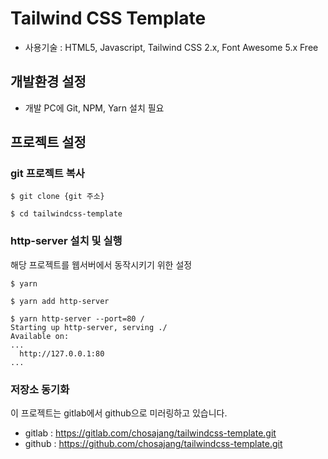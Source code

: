 # Tailwind CSS Template

- 사용기술 : HTML5, Javascript, Tailwind CSS 2.x, Font Awesome 5.x Free

## 개발환경 설정
- 개발 PC에 Git, NPM, Yarn 설치 필요

## 프로젝트 설정
### git 프로젝트 복사
```shell
$ git clone {git 주소}

$ cd tailwindcss-template
```

### http-server 설치 및 실행
해당 프로젝트를 웹서버에서 동작시키기 위한 설정
```shell
$ yarn

$ yarn add http-server

$ yarn http-server --port=80 /
Starting up http-server, serving ./
Available on:
...
  http://127.0.0.1:80
...
```

### 저장소 동기화
이 프로젝트는 gitlab에서 github으로 미러링하고 있습니다.
- gitlab : https://gitlab.com/chosajang/tailwindcss-template.git
- github : https://github.com/chosajang/tailwindcss-template.git

